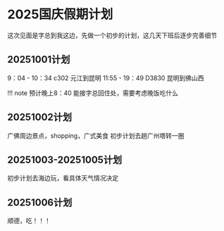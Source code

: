 # 2025国庆假期计划
这次见面是字总到我这边，先做一个初步的计划，这几天下班后逐步完善细节

## 20251001计划
9：04 - 10：34 c302 元江到昆明
11:55 - 19：49 D3830 昆明到佛山西

!!! note 
    预计晚上8：40 能接字总回住处，需要考虑晚饭吃什么

## 20251002计划
广佛周边景点，shopping，广式美食
初步计划去趟广州塔转一圈

## 20251003-20251005计划
初步计划去海边玩，看具体天气情况决定

## 20251006计划
顺德，吃！！！

